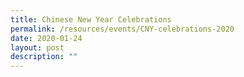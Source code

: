 ```yaml
---
title: Chinese New Year Celebrations
permalink: /resources/events/CNY-celebrations-2020
date: 2020-01-24
layout: post
description: ""
---
```

